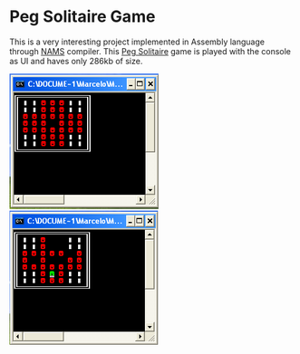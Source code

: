 # Peg Solitaire Game
This is a very interesting project implemented in Assembly language through <a href="http://www.nasm.us/" target="blank">NAMS</a> compiler. This <a href="http://en.wikipedia.org/wiki/Peg_solitaire" target="blank">Peg Solitaire</a> game is played with the console as UI and haves only 286kb of size.

![Screenshot](/images/screenshot1.png?raw=true "Screenshot")
![Screenshot](/images/screenshot2.png?raw=true "Screenshot")
